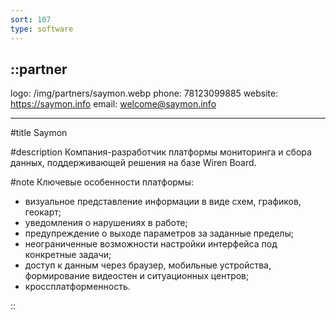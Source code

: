 ```yaml
---
sort: 107
type: software
---
```


::partner
---
logo: /img/partners/saymon.webp
phone: 78123099885
website: https://saymon.info
email: welcome@saymon.info

[//]: # (TODO разобраться нужно их или новых)
---

#title
Saymon

#description
Компания-разработчик платформы мониторинга и сбора данных, поддерживающей решения на базе Wiren Board.

#note
Ключевые особенности платформы:
* визуальное представление информации в виде схем, графиков, геокарт;
* уведомления о нарушениях в работе;
* предупреждение о выходе параметров за заданные пределы;
* неограниченные возможности настройки интерфейса под конкретные задачи;
* доступ к данным через браузер, мобильные устройства, формирование видеостен и ситуационных центров;
* кроссплатформенность.

::
